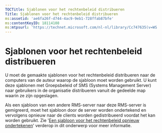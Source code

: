 ```yaml
---
TOCTitle: Sjablonen voor het rechtenbeleid distribueren
Title: Sjablonen voor het rechtenbeleid distribueren
ms:assetid: 'ae6fa26f-d744-4ac9-9eb1-728ffab87bfe'
ms:contentKeyID: 18114108
ms:mtpsurl: 'https://technet.microsoft.com/nl-nl/library/Cc747635(v=WS.10)'
---
```


Sjablonen voor het rechtenbeleid distribueren
=============================================

U moet de gemaakte sjablonen voor het rechtenbeleid distribueren naar de computers van de auteur waarop de sjabloon moet worden gebruikt. U kunt deze sjablonen met Groepsbeleid of SMS (Systems Management Server) naar gebruikers in de organisatie distribueren vanuit de gedeelde map waarin ze zijn opgeslagen.

Als een sjabloon van een andere RMS-server naar deze RMS-server is gemigreerd, moet het sjabloon door de server worden ondertekend en vervolgens opnieuw naar de clients worden gedistribueerd voordat het kan worden gebruikt. Zie '[Een sjabloon voor het rechtenbeleid opnieuw ondertekenen](https://technet.microsoft.com/bf705953-1df6-46b2-9d34-66410e3b25d1)' verderop in dit onderwerp voor meer informatie.
